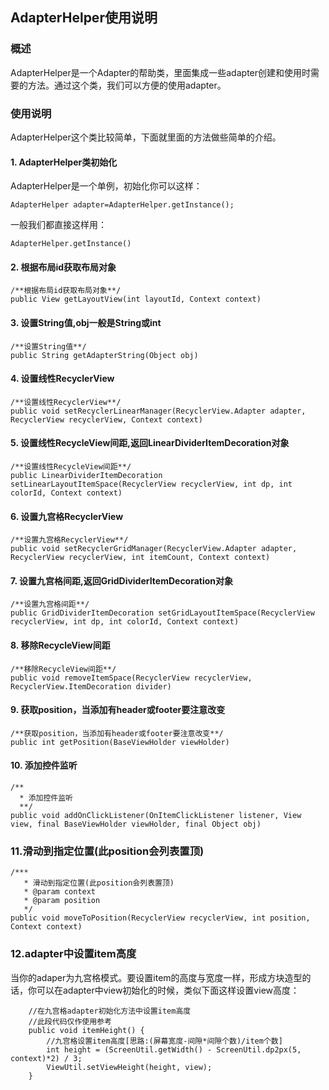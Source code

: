 ## AdapterHelper使用说明

### 概述
AdapterHelper是一个Adapter的帮助类，里面集成一些adapter创建和使用时需要的方法。通过这个类，我们可以方便的使用adapter。

### 使用说明
AdapterHelper这个类比较简单，下面就里面的方法做些简单的介绍。
#### 1. AdapterHelper类初始化
AdapterHelper是一个单例，初始化你可以这样：
```
AdapterHelper adapter=AdapterHelper.getInstance();
```
一般我们都直接这样用：
```
AdapterHelper.getInstance()
```
#### 2. 根据布局id获取布局对象
```
/**根据布局id获取布局对象**/
public View getLayoutView(int layoutId, Context context)
```
#### 3. 设置String值,obj一般是String或int
```
/**设置String值**/
public String getAdapterString(Object obj)
```
#### 4. 设置线性RecyclerView
```
/**设置线性RecyclerView**/
public void setRecyclerLinearManager(RecyclerView.Adapter adapter, RecyclerView recyclerView, Context context)
```
#### 5. 设置线性RecycleView间距,返回LinearDividerItemDecoration对象
```
/**设置线性RecycleView间距**/
public LinearDividerItemDecoration setLinearLayoutItemSpace(RecyclerView recyclerView, int dp, int colorId, Context context) 
```
#### 6. 设置九宫格RecyclerView
```
/**设置九宫格RecyclerView**/
public void setRecyclerGridManager(RecyclerView.Adapter adapter, RecyclerView recyclerView, int itemCount, Context context)
```
#### 7. 设置九宫格间距,返回GridDividerItemDecoration对象
```
/**设置九宫格间距**/
public GridDividerItemDecoration setGridLayoutItemSpace(RecyclerView recyclerView, int dp, int colorId, Context context)
```
#### 8. 移除RecycleView间距
```
/**移除RecycleView间距**/
public void removeItemSpace(RecyclerView recyclerView,  RecyclerView.ItemDecoration divider)
```
#### 9. 获取position，当添加有header或footer要注意改变
```
/**获取position，当添加有header或footer要注意改变**/
public int getPosition(BaseViewHolder viewHolder) 
```
#### 10. 添加控件监听
```
/**
  * 添加控件监听
  **/
public void addOnClickListener(OnItemClickListener listener, View view, final BaseViewHolder viewHolder, final Object obj)
```
### 11.滑动到指定位置(此position会列表置顶)
```
/***
   * 滑动到指定位置(此position会列表置顶)
   * @param context
   * @param position
   */
public void moveToPosition(RecyclerView recyclerView, int position, Context context)
```
### 12.adapter中设置item高度
当你的adaper为九宫格模式。要设置item的高度与宽度一样，形成方块造型的话，你可以在adapter中view初始化的时候，类似下面这样设置view高度：
```
    //在九宫格adapter初始化方法中设置item高度
    //此段代码仅作使用参考
    public void itemHeight() {
        //九宫格设置item高度[思路:(屏幕宽度-间隙*间隙个数)/item个数]
        int height = (ScreenUtil.getWidth() - ScreenUtil.dp2px(5, context)*2) / 3;
        ViewUtil.setViewHeight(height, view);
    }
```
